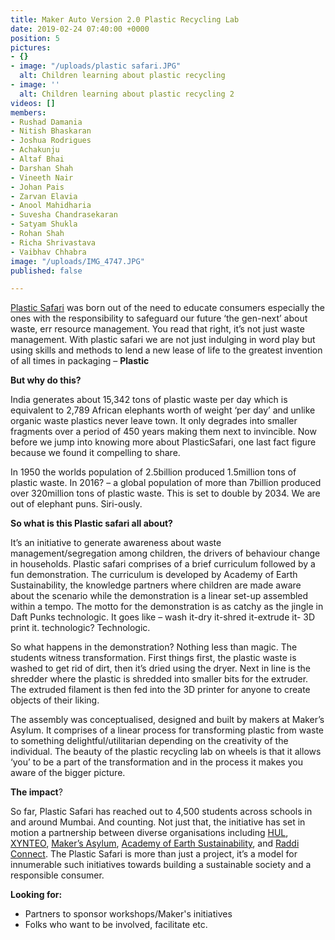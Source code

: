 ```yaml
---
title: Maker Auto Version 2.0 Plastic Recycling Lab
date: 2019-02-24 07:40:00 +0000
position: 5
pictures:
- {}
- image: "/uploads/plastic safari.JPG"
  alt: Children learning about plastic recycling
- image: ''
  alt: Children learning about plastic recycling 2
videos: []
members:
- Rushad Damania
- Nitish Bhaskaran
- Joshua Rodrigues
- Achakunju
- Altaf Bhai
- Darshan Shah
- Vineeth Nair
- Johan Pais
- Zarvan Elavia
- Anool Mahidharia
- Suvesha Chandrasekaran
- Satyam Shukla
- Rohan Shah
- Richa Shrivastava
- Vaibhav Chhabra
image: "/uploads/IMG_4747.JPG"
published: false

---
```

[Plastic Safari](http://plasticsafari.com) was born out of the need to educate consumers especially the ones with the responsibility to safeguard our future ‘the gen-next’ about waste, err resource management. You read that right, it’s not just waste management. With plastic safari we are not just indulging in word play but using skills and methods to lend a new lease of life to the greatest invention of all times in packaging – **Plastic**

**But why do this?**

India generates about 15,342 tons of plastic waste per day which is equivalent to 2,789 African elephants worth of weight ‘per day’ and unlike organic waste plastics never leave town. It only degrades into smaller fragments over a period of 450 years making them next to invincible. Now before we jump into knowing more about PlasticSafari, one last fact figure because we found it compelling to share.

In 1950 the worlds population of 2.5billion produced 1.5million tons of plastic waste. In 2016? – a global population of more than 7billion produced over 320million tons of plastic waste. This is set to double by 2034. We are out of elephant puns. Siri-ously.

**So what is this Plastic safari all about?**

It’s an initiative to generate awareness about waste management/segregation among children, the drivers of behaviour change in households. Plastic safari comprises of a brief curriculum followed by a fun demonstration. The curriculum is developed by Academy of Earth Sustainability, the knowledge partners where children are made aware about the scenario while the demonstration is a linear set-up assembled within a tempo. The motto for the demonstration is as catchy as the jingle in Daft Punks technologic. It goes like – wash it-dry it-shred it-extrude it- 3D print it. technologic? Technologic.

So what happens in the demonstration? Nothing less than magic. The students witness transformation. First things first, the plastic waste is washed to get rid of dirt, then it’s dried using the dryer. Next in line is the shredder where the plastic is shredded into smaller bits for the extruder. The extruded filament is then fed into the 3D printer for anyone to create objects of their liking.

The assembly was conceptualised, designed and built by makers at Maker’s Asylum. It comprises of a linear process for transforming plastic from waste to something delightful/utilitarian depending on the creativity of the individual. The beauty of the plastic recycling lab on wheels is that it allows ‘you’ to be a part of the transformation and in the process it makes you aware of the bigger picture.

**The impact**?

So far, Plastic Safari has reached out to 4,500 students across schools in and around Mumbai. And counting. Not just that, the initiative has set in motion a partnership between diverse organisations including [HUL](https://www.unilever.com/), [XYNTEO](https://xynteo.com/), [Maker’s Asylum](http://www.makersasylum.com/), [Academy of Earth Sustainability](https://www.aeslife.in/), and [Raddi Connect](http://www.raddiconnect.com/). The Plastic Safari is more than just a project, it’s a model for innumerable such initiatives towards building a sustainable society and a responsible consumer. 

**Looking for:**

* Partners to sponsor workshops/Maker's initiatives
* Folks who want to be involved, facilitate etc.